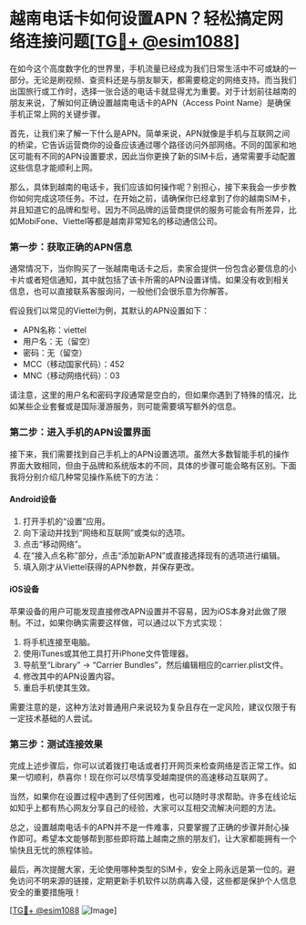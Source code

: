 # 越南电话卡如何设置APN？轻松搞定网络连接问题[[TG💪+ @esim1088](https://t.me/s/esim1088)]

在如今这个高度数字化的世界里，手机流量已经成为我们日常生活中不可或缺的一部分。无论是刷视频、查资料还是与朋友聊天，都需要稳定的网络支持。而当我们出国旅行或工作时，选择一张合适的电话卡就显得尤为重要。对于计划前往越南的朋友来说，了解如何正确设置越南电话卡的APN（Access Point Name）是确保手机正常上网的关键步骤。

首先，让我们来了解一下什么是APN。简单来说，APN就像是手机与互联网之间的桥梁，它告诉运营商你的设备应该通过哪个路径访问外部网络。不同的国家和地区可能有不同的APN设置要求，因此当你更换了新的SIM卡后，通常需要手动配置这些信息才能顺利上网。

那么，具体到越南的电话卡，我们应该如何操作呢？别担心，接下来我会一步步教你如何完成这项任务。不过，在开始之前，请确保你已经拿到了你的越南SIM卡，并且知道它的品牌和型号。因为不同品牌的运营商提供的服务可能会有所差异，比如MobiFone、Viettel等都是越南非常知名的移动通信公司。

### 第一步：获取正确的APN信息

通常情况下，当你购买了一张越南电话卡之后，卖家会提供一份包含必要信息的小卡片或者短信通知，其中就包括了该卡所需的APN设置详情。如果没有收到相关信息，也可以直接联系客服询问，一般他们会很乐意为你解答。

假设我们以常见的Viettel为例，其默认的APN设置如下：
- APN名称：viettel
- 用户名：无（留空）
- 密码：无（留空）
- MCC（移动国家代码）：452
- MNC（移动网络代码）：03

请注意，这里的用户名和密码字段通常是空白的，但如果你遇到了特殊的情况，比如某些企业套餐或是国际漫游服务，则可能需要填写额外的信息。

### 第二步：进入手机的APN设置界面

接下来，我们需要找到自己手机上的APN设置选项。虽然大多数智能手机的操作界面大致相同，但由于品牌和系统版本的不同，具体的步骤可能会略有区别。下面我将分别介绍几种常见操作系统下的方法：

#### Android设备

1. 打开手机的“设置”应用。
2. 向下滚动并找到“网络和互联网”或类似的选项。
3. 点击“移动网络”。
4. 在“接入点名称”部分，点击“添加新APN”或直接选择现有的选项进行编辑。
5. 填入刚才从Viettel获得的APN参数，并保存更改。

#### iOS设备

苹果设备的用户可能发现直接修改APN设置并不容易，因为iOS本身对此做了限制。不过，如果你确实需要这样做，可以通过以下方式实现：

1. 将手机连接至电脑。
2. 使用iTunes或其他工具打开iPhone文件管理器。
3. 导航至“Library” -> “Carrier Bundles”，然后编辑相应的carrier.plist文件。
4. 修改其中的APN设置内容。
5. 重启手机使其生效。

需要注意的是，这种方法对普通用户来说较为复杂且存在一定风险，建议仅限于有一定技术基础的人尝试。

### 第三步：测试连接效果

完成上述步骤后，你可以试着拨打电话或者打开网页来检查网络是否正常工作。如果一切顺利，恭喜你！现在你可以尽情享受越南提供的高速移动互联网了。

当然，如果你在设置过程中遇到了任何困难，也可以随时寻求帮助。许多在线论坛如知乎上都有热心网友分享自己的经验，大家可以互相交流解决问题的方法。

总之，设置越南电话卡的APN并不是一件难事，只要掌握了正确的步骤并耐心操作即可。希望本文能够帮到那些即将踏上越南之旅的朋友们，让大家都能拥有一个愉快且无忧的旅程体验。

最后，再次提醒大家，无论使用哪种类型的SIM卡，安全上网永远是第一位的。避免访问不明来源的链接，定期更新手机软件以防病毒入侵，这些都是保护个人信息安全的重要措施哦！

[[TG💪+ @esim1088](https://t.me/s/esim1088) ![Image](https://i.postimg.cc/4NQfJmqS/Snipaste-2025-05-13-00-14-12.png)]